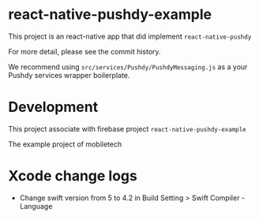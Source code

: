 # react-native-pushdy-example
This project is an react-native app that did implement `react-native-pushdy`

For more detail, please see the commit history.

We recommend using `src/services/Pushdy/PushdyMessaging.js` as a your Pushdy services wrapper boilerplate.


# Development
This project associate with firebase project `react-native-pushdy-example`

The example project of mobiletech



# Xcode change logs
- Change swift version from 5 to 4.2 in Build Setting > Swift Compiler - Language

